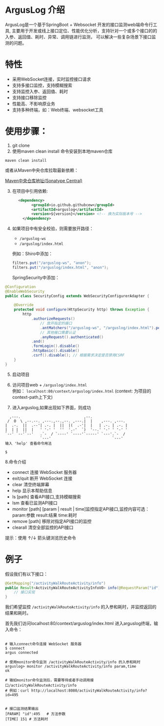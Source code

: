 # ArgusLog 介绍

ArgusLog是一个基于SpringBoot + Websocket 开发的接口监测web端命令行工具, 主要用于开发或线上接口定位、性能优化分析，支持针对一个或多个接口的的入参、返回值、耗时、异常、调用链进行监测， 可以解决一些复杂场景下接口监测的问题。

# 特性
- 采用WebSocket连接，实时监控接口请求
- 支持多接口监控，支持模糊搜索
- 支持监控入参、返回值、耗时
- 支持接口移除监控
- 性能高、不影响原业务
- 支持多种终端，如：Web终端、websocket工具

# 使用步骤：

1. git clone  
2. 使用maven clean install 命令安装到本地maven仓库
```shell
maven clean install
```
或者从Maven中央仓库拉取最新依赖：

[Maven中央仓库地址(Sonatype Central)](https://central.sonatype.com/artifact/io.github.githubcew/arguslog/)


3. 在项目中引用依赖:

```xml
      <dependency>
            <groupId>io.github.githubcew</groupId>
            <artifactId>arguslog</artifactId>
            <version>${version}</version> <!-- 换为实际版本号 -->
        </dependency>
```

4. 如果项目中有安全校验，则需要放开路径：
    - `/arguslog-ws`
    - `/arguslog/index.html`
      
      
   例如：Shiro中添加：
      
   ```java
   filters.put("/arguslog-ws", "anon");
   filters.put("/arguslog/index.html", "anon");
   ```
    
   SpringSecurity中添加：
```java
@Configuration
@EnableWebSecurity
public class SecurityConfig extends WebSecurityConfigurerAdapter {
    
    @Override
    protected void configure(HttpSecurity http) throws Exception {
        http
            .authorizeRequests()
                // 放开指定的接口
                .antMatchers("/arguslog-ws", "/arguslog/index.html").permitAll()
                // 其他接口需要认证
                .anyRequest().authenticated()
            .and()
            .formLogin().disable()
            .httpBasic().disable()
            .csrf().disable(); // 根据需求决定是否禁用CSRF
    }
}
```


5. 启动项目


6. 访问项目web + `/arguslog/index.html`  
   例如： `localhost:80/context/arguslog/index.html` (context: 为项目的context-path上下文)


7. 进入arguslog,如果出现如下界面，则成功

``` shell
  ,---.                             ,--.                 
 /  O  \ ,--.--. ,---.,--.,--. ,---.|  |    ,---. ,---.  
|  .-.  ||  .--'| .-. |  ||  |(  .-'|  |   | .-. | .-. | 
|  | |  ||  |   ' '-' '  ''  '.-'  `)  '--.' '-' ' '-' ' 
`--' `--'`--'   .`-  / `----' `----'`-----' `---'.`-  /  
                `---'                            `---'  
输入 'help' 查看命令用法

$
```

8.命令介绍
- connect 连接 WebSocket 服务器
- exit/quit 断开 WebSocket 连接
- clear 清空终端屏幕
- help 显示本帮助信息
- ls [path] 查看API接口,支持模糊搜索
- lsm  查看已监测API接口
- monitor [path] [param | result | time]监控指定API接口,监控内容可选：param:参数 result:结果 time:耗时
- remove [path] 移除对指定API接口的监控
- clearall 清空全部监控的API接口

提示：使用 ↑/↓ 箭头键浏览历史命令

# 例子

假设我们有以下接口：

```java
@GetMapping("/activityWalkRouteActivity/info")
public Result<ActivityWalkRouteActivityInfoVO> info(@RequestParam("id") Long id) {
    // 接口实现
}
```

我们希望监控 `/activityWalkRouteActivity/info` 的入参和耗时，并监控返回的结果和耗时。
         

首先我们访问localhost:80/context/arguslog/index.html 进入arguslog终端，输入命令：

```shell 

# 输入connect命令连接 WebSocket 服务器
$ connect
argus connected

# 使用monitor命令监测 /activityWalkRouteActivity/info 的入参和耗时
arguslog> monitor /activityWalkRouteActivity/info param,time
ok

# 输如monitor命令监测后，需要等待或者手动调用接口/activityWalkRouteActivity/info
# 例如：curl http://localhost:8080/activityWalkRouteActivity/info?id=495


# 接口监测结果输出
[PARAM] "id":495   # 方法参数
[TIME] 151 # 方法耗时


```

